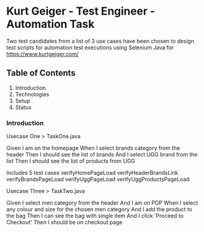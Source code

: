 # Kurt Geiger - Test Engineer - Automation Task

Two test candidates from a list of 3 use cases have been chosen to design test scripts for automation test executions using Selenium Java for https://www.kurtgeiger.com/

## Table of Contents
1. Introduction
2. Technologies
3. Setup
4. Status


### Introduction 

Usecase One > TaskOne.java

Given I am on the homepage
When I select brands category from the header
Then I should see the list of brands
And I select UGG brand from the list
Then I should see the list of products from UGG

Includes 5 test cases
verifyHomePageLoad
verifyHeaderBrandsLink
verifyBrandsPageLoad
verifyUggPageLoad
verifyUggProductsPageLoad

Usecase Three > TaskTwo.java

Given I select men category from the header
And I am on PDP
When I select any colour and size for the chosen men category
And I add the product to the bag
Then I can see the bag with single item
And I click 'Proceed to Checkout'
Then I should be on checkout page


